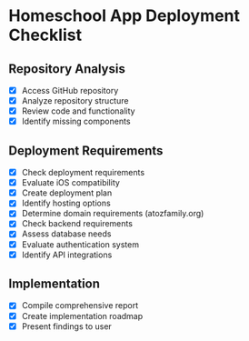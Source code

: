# Homeschool App Deployment Checklist

## Repository Analysis
- [x] Access GitHub repository
- [x] Analyze repository structure
- [x] Review code and functionality
- [x] Identify missing components

## Deployment Requirements
- [x] Check deployment requirements
- [x] Evaluate iOS compatibility
- [x] Create deployment plan
- [x] Identify hosting options
- [x] Determine domain requirements (atozfamily.org)
- [x] Check backend requirements
- [x] Assess database needs
- [x] Evaluate authentication system
- [x] Identify API integrations

## Implementation
- [x] Compile comprehensive report
- [x] Create implementation roadmap
- [x] Present findings to user
